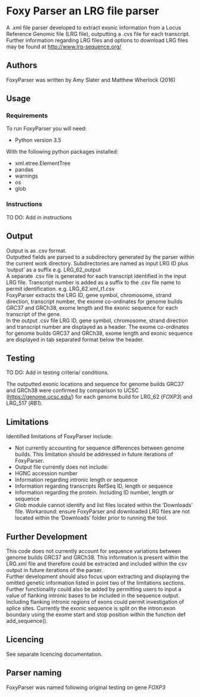 # Foxy Parser an LRG file parser
A .xml file parser developed to extract exonic information from a Locus Reference Genomic file (LRG file), outputting a .cvs file for each transcript.   
Further information regarding LRG files and options to download LRG files may be found at http://www.lrg-sequence.org/

## Authors
FoxyParser was written by Amy Slater and Matthew Wherlock (2016)

## Usage
### Requirements
To run FoxyParser you will need:
* Python version 3.5 
  
With the following python packages installed:
* xml.etree.ElementTree
* pandas
*	warnings
*	os
* glob

### Instructions
TO DO: Add in instructions  

## Output
Output is as .csv format.  
Outputted fields are parsed to a subdirectory generated by the parser within the current work directory. Subdirectories are named as input LRG ID plus ‘output’ as a suffix e.g. LRG_62_output   
A separate .csv file is generated for each transcript identified in the input LRG file. Transcript number is added as a suffix to the .csv file name to permit identification. e.g. LRG_62.xml_t1.csv  
FoxyParser extracts the LRG ID, gene symbol, chromosome, strand direction, transcript number, the exome co-ordinates for genome builds GRC37 and GRCh38, exome length and the exonic sequence for each transcript of the gene.   
In the output .csv file LRG ID, gene symbol, chromosome, strand direction and transcript number are displayed as a header. The exome co-ordinates for genome builds GRC37 and GRCh38, exome length and exonic sequence are displayed in tab separated format below the header.  

## Testing
TO DO: Add in testing criteria/ conditions.   
  
The outputted exonic locations and sequence for genome builds GRC37 and GRCh38 were confirmed by comparison to UCSC (https://genome.ucsc.edu/) for each genome build for LRG_62 (_FOXP3_) and LRG_517 (_RB1_).

## Limitations
Identified limitations of FoxyParser include:

*	Not currently accounting for sequence differences between genome builds. This limitation should be addressed in future iterations of FoxyParser. 
*	Output file currently does not include:
  *	HGNC accession number
  *	Information regarding intronic length or sequence
  *	Information regarding transcripts RefSeq ID, length or sequence
  *	Information regarding the protein. Including ID number, length or sequence
*	Glob module cannot identify and list files located within the ‘Downloads’ file. Workaround: ensure FoxyParser and downloaded LRG files are not located within the ‘Downloads’ folder prior to running the tool. 


## Further Development
This code does not currently account for sequence variations between genome builds GRC37 and GRCh38. This information is present within the LRG.xml file and therefore could be extracted and included within the csv output in future iterations of the parser.  
Further development should also focus upon extracting and displaying the omitted genetic information listed in point two of the limitations sections.   
Further functionality could also be added by permitting users to input a value of flanking intronic bases to be included in the sequence output. Including flanking intronic regions of exons could permit investigation of splice sites. Currently the exonic sequence is split on the intron:exon boundary using the exome start and stop position within the function def add_sequence().   

## Licencing 
See separate licencing documentation. 

## Parser naming
FoxyParser was named following original testing on gene _FOXP3_
